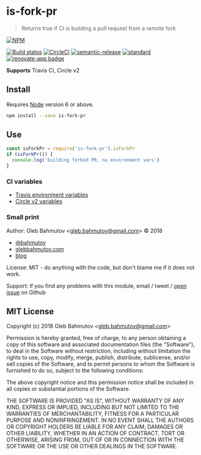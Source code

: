 # is-fork-pr

> Returns true if CI is building a pull request from a remote fork

[![NPM][npm-icon]][npm-url]

[![Build status][ci-image]][ci-url]
[![CircleCI](https://circleci.com/gh/bahmutov/is-fork-pr.svg?style=svg)](https://circleci.com/gh/bahmutov/is-fork-pr)
[![semantic-release][semantic-image]][semantic-url]
[![standard][standard-image]][standard-url]
[![renovate-app badge][renovate-badge]][renovate-app]

**Supports** Travis CI, Circle v2

## Install

Requires [Node](https://nodejs.org/en/) version 6 or above.

```sh
npm install --save is-fork-pr
```

## Use

```js
const isForkPr = require('is-fork-pr').isForkPr
if (isForkPr()) {
  console.log('building forked PR, no environment vars')
}
```

### CI variables

* [Travis environment variables](https://docs.travis-ci.com/user/environment-variables/)
* [Circle v2 variables](https://circleci.com/docs/2.0/env-vars/)

### Small print

Author: Gleb Bahmutov &lt;gleb.bahmutov@gmail.com&gt; &copy; 2018

* [@bahmutov](https://twitter.com/bahmutov)
* [glebbahmutov.com](https://glebbahmutov.com)
* [blog](https://glebbahmutov.com/blog)

License: MIT - do anything with the code, but don't blame me if it does not work.

Support: if you find any problems with this module, email / tweet /
[open issue](https://github.com/bahmutov/is-fork-pr/issues) on Github

## MIT License

Copyright (c) 2018 Gleb Bahmutov &lt;gleb.bahmutov@gmail.com&gt;

Permission is hereby granted, free of charge, to any person
obtaining a copy of this software and associated documentation
files (the "Software"), to deal in the Software without
restriction, including without limitation the rights to use,
copy, modify, merge, publish, distribute, sublicense, and/or sell
copies of the Software, and to permit persons to whom the
Software is furnished to do so, subject to the following
conditions:

The above copyright notice and this permission notice shall be
included in all copies or substantial portions of the Software.

THE SOFTWARE IS PROVIDED "AS IS", WITHOUT WARRANTY OF ANY KIND,
EXPRESS OR IMPLIED, INCLUDING BUT NOT LIMITED TO THE WARRANTIES
OF MERCHANTABILITY, FITNESS FOR A PARTICULAR PURPOSE AND
NONINFRINGEMENT. IN NO EVENT SHALL THE AUTHORS OR COPYRIGHT
HOLDERS BE LIABLE FOR ANY CLAIM, DAMAGES OR OTHER LIABILITY,
WHETHER IN AN ACTION OF CONTRACT, TORT OR OTHERWISE, ARISING
FROM, OUT OF OR IN CONNECTION WITH THE SOFTWARE OR THE USE OR
OTHER DEALINGS IN THE SOFTWARE.

[npm-icon]: https://nodei.co/npm/is-fork-pr.svg?downloads=true
[npm-url]: https://npmjs.org/package/is-fork-pr
[ci-image]: https://travis-ci.org/bahmutov/is-fork-pr.svg?branch=master
[ci-url]: https://travis-ci.org/bahmutov/is-fork-pr
[semantic-image]: https://img.shields.io/badge/%20%20%F0%9F%93%A6%F0%9F%9A%80-semantic--release-e10079.svg
[semantic-url]: https://github.com/semantic-release/semantic-release
[standard-image]: https://img.shields.io/badge/code%20style-standard-brightgreen.svg
[standard-url]: http://standardjs.com/
[renovate-badge]: https://img.shields.io/badge/renovate-app-blue.svg
[renovate-app]: https://renovateapp.com/
